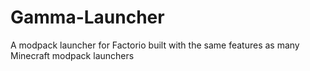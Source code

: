 # Gamma-Launcher
A modpack launcher for Factorio built with the same features as many Minecraft modpack launchers
